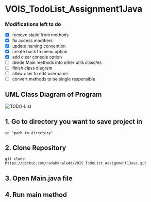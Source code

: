# VOIS_TodoList_Assignment1Java

### Modifications left to do
- [x] remove static from methods
- [x] fix access modifiers
- [x] update naming convention
- [x] create back to menu option
- [x] add clear console option
- [ ] divide Main methods into other utils class/es
- [ ] finish class diagram
- [ ] allow user to edit username
- [ ] convert methods to be single responsible

## UML Class Diagram of Program
![TODO-List](https://user-images.githubusercontent.com/63652516/198886043-d6bf8850-8c6c-4622-bab2-2190788ff56f.png)


## 1. Go to directory you want to save project in
    cd "path to directory"
     
## 2. Clone Repository
    git clone https://github.com/nadahkhaledd/VOIS_TodoList_Assignment1Java.git
 
## 3. Open Main.java file

## 4. Run main method
